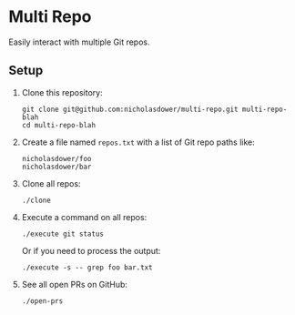 # Multi Repo

Easily interact with multiple Git repos.

## Setup

1. Clone this repository:

    ```shell
    git clone git@github.com:nicholasdower/multi-repo.git multi-repo-blah
    cd multi-repo-blah
    ```

1. Create a file named `repos.txt` with a list of Git repo paths like:

    ```shell
    nicholasdower/foo
    nicholasdower/bar
    ```

1. Clone all repos:

    ```shell
    ./clone
    ```

1. Execute a command on all repos:

    ```shell
    ./execute git status
    ```

    Or if you need to process the output:

    ```shell
    ./execute -s -- grep foo bar.txt
    ```

1. See all open PRs on GitHub:

    ```shell
    ./open-prs
    ```
